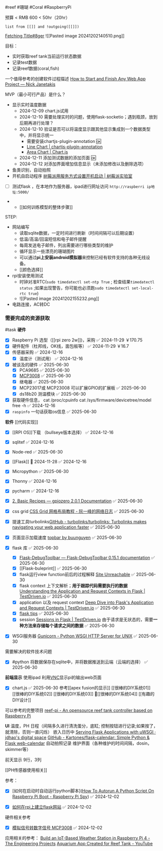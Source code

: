 #reef #珊瑚 #Coral #RaspberryPi

预算 < RMB 600 < 50hr（20hr）

```dataview
list from [[]] and !outgoing([[]])
```

[Fetching Title#8ger](https://youtu.be/0lguyj1sFS8)
![[Pasted image 20241202140510.png]]

目标：
- 实时获取reef tank当前运行状态数据
- 记录test数据
- 记录reef数据(coral,fish)

一个值得参考的创建软件过程描述 [How to Start and Finish Any Web App Project — Nick Janetakis](https://nickjanetakis.com/blog/how-to-start-and-finish-any-web-app-project)



MVP（最小可行产品）是什么？
- 显示实时温度数据          
	- 2024-12-09 chart.js试用
	- 2024-12-10 需要处理实时的问题，使用flask-socketio；遇到瓶颈，放到后期再进行处理？
	- 2024-12-10 验证是否可以将温度显示跟其他显示集成到一个数据类型中，并将显示统一
		- 需要安装chartjs-plugin-annotation 🆗
		- [Line Chart | chartjs-plugin-annotation](https://www.chartjs.org/chartjs-plugin-annotation/latest/samples/charts/line.html)
		- [Area Chart | Chart.js](https://www.chartjs.org/docs/latest/charts/area.html)
	- 2024-12-11 添加测试数据的添加页面 🆗
	- 2024-12-12 对添加界面增加信息显示（未添加修改以及删除选项）
- 鱼类识别，自动拍照
- 开机自启动程序 [树莓派用服务方式设置开机启动 | 树莓派实验室](https://shumeipai.nxez.com/2017/05/17/raspberry-pi-service-python-script-start-on-boot.html)

- [  ] 测试flask ，在本地作为服务器，ipad进行网址访问  `http://raspberri ip地址:5000/` 
- -  [[如何训练模型的整体步骤]]


STEP:
- 网站编写
	- 读取sqlite数据，一定时间进行刷新（时间间隔可以后期设置）
	- 低温/高温/回温短信和电子邮件提醒
	- 每周发送电子邮件，列出需要进行哪些类型的维护
	- 循环显示一些漂亮的珊瑚图片
	- 可以通过**pi上安装android模拟器**来控制已经有软件支持的各种无线设备。
	- [[颜色选择]]
- rpi安装使用测试
	- 时钟对准RTC(`sudo timedatectl set-ntp True` ; 检查结果`timedatectl status` ;如果出现警告，你可能也必须跑`sudo timedatectl set-local-rtc true`)
	- ![[Pasted image 20241202155232.png]]
- 电路连接，AC转DC


### 需要完成的资源获取

#task 
**硬件**
- [x] Raspberry Pi 选型（[[rpi zero 2w]])，采购 ✅ 2024-11-29  ￥170.75
- [x] 硬件配件（杜邦线，OK线，面包板等） ✅ 2024-11-29    ￥16.7
- [x] 传感器采购 ✅ 2024-12-16
	- [x] 温度计（测试用） ✅ 2024-12-16
- [x] 被谈及的硬件 ✅ 2025-06-30
	- [x] PCA9685 ✅ 2025-06-30
	- [x] [MCP3008](https://gpiozero.readthedocs.io/en/latest/api_spi.html#gpiozero.MCP3008) ✅ 2025-06-30
	- [x] 继电器 ✅ 2025-06-30
	- [x] MCP23017或 MCP23008  可以扩展GPIO的扩展板 ✅ 2025-06-30
	- [x] ds18b20 测温模块 ✅ 2025-06-30
- [x] 获取硬件信息， cat /proc/cpuinfo    cat /sys/firmware/devicetree/model   free -h ✅ 2024-12-16
- [x] `raspinfo`  一句话获取os信息 ✅ 2025-06-30

**软件**  [[代码实现]]
- [x] [[RPI OS]]下载 （bullseye版本选择） ✅ 2024-12-16
- [x] sqlitef ✅ 2024-12-16
- [x] Node-red ✅ 2025-06-30
- [x] [[Flask]] 🛫 2024-11-28 ✅ 2024-12-16
- [x] Micropython ✅ 2025-06-30
- [x] Thonny ✅ 2024-12-16
- [x] pycharm ✅ 2024-12-16
- [x] [2. Basic Recipes — gpiozero 2.0.1 Documentation](https://gpiozero.readthedocs.io/en/latest/recipes.html) ✅ 2025-06-30
- [x] css grid [CSS Grid 网格布局教程 - 阮一峰的网络日志](https://www.ruanyifeng.com/blog/2019/03/grid-layout-tutorial.html) ✅ 2025-06-30
- [x] 提速工具turbolinks[GitHub - turbolinks/turbolinks: Turbolinks makes navigating your web application faster](https://github.com/turbolinks/turbolinks) ✅ 2025-06-30
- [x] 页面显示加载速度 [topbar by buunguyen](https://buunguyen.github.io/topbar/) ✅ 2025-06-30
- [x] flask 库 ✅ 2025-06-30
	- [x] [Flask-DebugToolbar — Flask-DebugToolbar 0.15.1 documentation](https://flask-debugtoolbar.readthedocs.io/en/latest/) ✅ 2025-06-30
	- [x] [[Flask-buleprint]] ✅ 2025-06-30
	- [x] flask运行view function前后的过程解释 [Site Unreachable](https://testdriven.io/blog/how-are-requests-processed-in-flask/) ✅ 2025-06-30
	- [x] flask context  上下文解析；**用于跟踪代码需要执行的数据** [Understanding the Application and Request Contexts in Flask | TestDriven.io](https://testdriven.io/blog/flask-contexts/) ✅ 2025-06-30
	- [x] application 以及 request context [Deep Dive into Flask's Application and Request Contexts | TestDriven.io](https://testdriven.io/blog/flask-contexts-advanced/) ✅ 2025-06-30
	- [x] [flask tips](https://www.patricksoftwareblog.com/flask_tips.html) ✅ 2025-06-30
	- [x] session [Sessions in Flask | TestDriven.io](https://testdriven.io/blog/flask-sessions/) 由于请求是无状态的，需要**一种方法来存储每个请求之间的数据** ✅ 2025-06-30
- [x] WSGI服务器 [Gunicorn - Python WSGI HTTP Server for UNIX](https://gunicorn.org/) ✅ 2025-06-30








需要解决的软件技术问题
- [x] #python 将数据保存在sqlite中，并将数据推送到云端（云端的选择） ✅ 2025-06-30




**前端显示**
使用ipad 利用[VNC](https://apps.apple.com/gb/app/realvnc-viewer-remote-desktop/id352019548)显示pi的输出web页面
- [x] chart.js ✅ 2025-06-30
参考[[apex fusion的显示]]
[[很棒的DIY系统01]]
[[很棒的DIY系统02]]
[[很棒的DIY系统03]]
🔴[[很棒的DIY系统04]]
[[有趣的DIY设计]]

可以参考的完整项目 [reef-pi - An opensource reef tank controller based on Raspberry Pi](https://reef-pi.github.io/)


**UI**
温度，PH 
日程（间隔多久进行清洗蛋分，底缸; 控制按钮进行记录;如果按了，就清除，否则一直闪烁）
	嵌入日历中
	[Serving Flask Applications with uWSGI · jdhao's digital space](https://jdhao.github.io/2020/06/13/flask_serving_via_wsgi_server/)
	[GitHub - Kartones/flask-calendar: Simple Python & Flask web-calendar](https://github.com/Kartones/flask-calendar?tab=readme-ov-file)
自动拍照记录
维护界面（各种维护的时间间隔，dosin，skimmer等）

前天显示
9行，3列



[[PH传感器使用相关]]


参考：

- [x] [如何在启动时自动运行python脚本]([How To Autorun A Python Script On Raspberry Pi Boot - Raspberry Pi Spy](https://www.raspberrypi-spy.co.uk/2015/02/how-to-autorun-a-python-script-on-raspberry-pi-boot/)) ✅ 2024-12-02
- [x] [如何在rpi上建立flask网站](https://www.raspberrypi-spy.co.uk/2017/07/create-a-basic-python-web-server-with-flask/) ✅ 2024-12-02


硬件相关参考
- [x] [模拟信号转数字信号 MCP3008](https://www.raspberrypi-spy.co.uk/2013/10/analogue-sensors-on-the-raspberry-pi-using-an-mcp3008/) ✅ 2024-12-02




应用相关的参考：
[Build an IoT-Based Weather Station in Raspberry Pi 4 - The Engineering Projects](https://www.theengineeringprojects.com/2024/01/build-an-iot-based-weather-station-in-raspberry-pi-4.html)
[Aquarium App Created for Reef Tank - YouTube](https://youtu.be/DdM4q2Ocza4)
